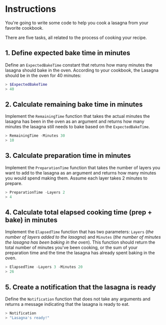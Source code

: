 # Instructions

You're going to write some code to help you cook a lasagna from your favorite cookbook.

There are five tasks, all related to the process of cooking your recipe.

## 1. Define expected bake time in minutes

Define an `ExpectedBakeTime` constant that returns how many minutes the lasagna should bake in the oven.
According to your cookbook, the Lasagna should be in the oven for 40 minutes:

```powershell
> $ExpectedBakeTime
> 40
```

## 2. Calculate remaining bake time in minutes

Implement the `RemainingTime` function that takes the actual minutes the lasagna has been in the oven as an argument and returns how many minutes the lasagna still needs to bake based on the `ExpectedBakeTime`.

```powershell
> RemainingTime -Minutes 30
> 10
```

## 3. Calculate preparation time in minutes

Implement the `PreparationTime` function that takes the number of layers you want to add to the lasagna as an argument and returns how many minutes you would spend making them.
Assume each layer takes 2 minutes to prepare.

```powershell
> PreparationTime -Layers 2
> 4
```

## 4. Calculate total elapsed cooking time (prep + bake) in minutes

Implement the `ElapsedTime` function that has two parameters: `Layers` (_the number of layers added to the lasagna_) and `Minutes` (_the number of minutes the lasagna has been baking in the oven_).
This function should return the total number of minutes you've been cooking, or the sum of your preparation time and the time the lasagna has already spent baking in the oven.

```powershell
> ElapsedTime -Layers 3 -Minutes 20
> 26
```

## 5. Create a notification that the lasagna is ready

Define the `Notification` function that does not take any arguments and returns a message indicating that the lasagna is ready to eat.

```powershell
> Notification
> "Lasagna's ready!"
```
